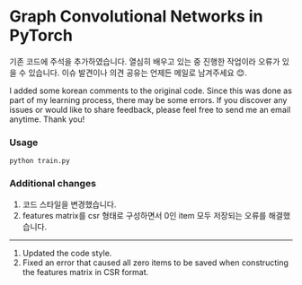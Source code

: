 Graph Convolutional Networks in PyTorch
====

기존 코드에 주석을 추가하였습니다.
열심히 배우고 있는 중 진행한 작업이라 오류가 있을 수 있습니다. 이슈 발견이나 의견 공유는 언제든 메일로 남겨주세요 😊.

I added some korean comments to the original code.
Since this was done as part of my learning process, there may be some errors. If you discover any issues or would like to share feedback, please feel free to send me an email anytime. Thank you!

### Usage
```
python train.py
```

### Additional changes
1. 코드 스타일을 변경했습니다.
2. features matrix를 csr 형태로 구성하면서 0인 item 모두 저장되는 오류를 해결했습니다.
------------------------------------------------------------------------------------------
1. Updated the code style.
2. Fixed an error that caused all zero items to be saved when constructing the features matrix in CSR format.
